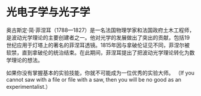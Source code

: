 ﻿# 光电子学与光子学
奥古斯定·简·菲涅耳（1788—1827）是一名法国物理学家和法国政府土木工程师，是波动光学理论的主要创建者之一。他对光学的发展做出了突出的贡献，包括19世纪应用于灯塔上的著名的菲涅耳透镜。1815年因与拿破伦证见不同，菲涅尔被软禁，直到拿破伦的统治结束。在此期间，菲涅耳提出了把波动光学理论转化为数学理论的想法。

如果你没有掌握基本的实验技能，你就不可能成为一位优秀的实验大师。
（If you cannot saw with a file or file with a saw, then you will be no good as an experimentalist.）